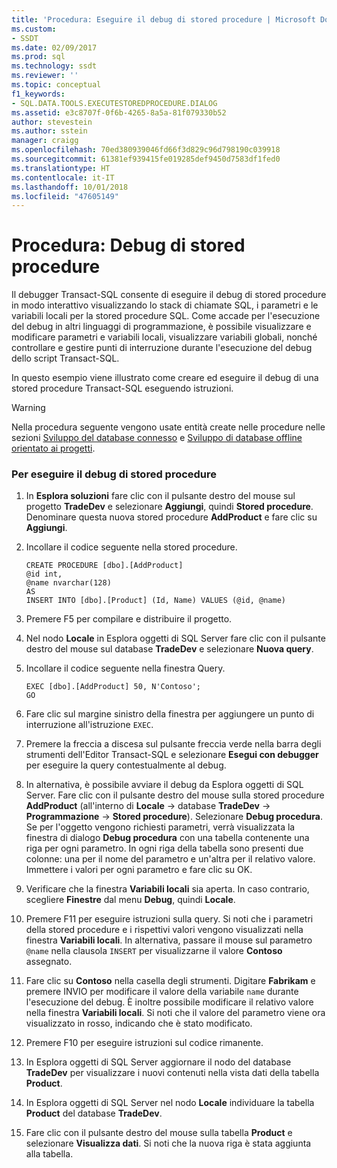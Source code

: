 ```yaml
---
title: 'Procedura: Eseguire il debug di stored procedure | Microsoft Docs'
ms.custom:
- SSDT
ms.date: 02/09/2017
ms.prod: sql
ms.technology: ssdt
ms.reviewer: ''
ms.topic: conceptual
f1_keywords:
- SQL.DATA.TOOLS.EXECUTESTOREDPROCEDURE.DIALOG
ms.assetid: e3c8707f-0f6b-4265-8a5a-81f079330b52
author: stevestein
ms.author: sstein
manager: craigg
ms.openlocfilehash: 70ed380939046fd66f3d829c96d798190c039918
ms.sourcegitcommit: 61381ef939415fe019285def9450d7583df1fed0
ms.translationtype: HT
ms.contentlocale: it-IT
ms.lasthandoff: 10/01/2018
ms.locfileid: "47605149"
---
```

# <a name="how-to-debug-stored-procedures"></a>Procedura: Debug di stored procedure
Il debugger Transact\-SQL consente di eseguire il debug di stored procedure in modo interattivo visualizzando lo stack di chiamate SQL, i parametri e le variabili locali per la stored procedure SQL. Come accade per l'esecuzione del debug in altri linguaggi di programmazione, è possibile visualizzare e modificare parametri e variabili locali, visualizzare variabili globali, nonché controllare e gestire punti di interruzione durante l'esecuzione del debug dello script Transact\-SQL.  
  
In questo esempio viene illustrato come creare ed eseguire il debug di una stored procedure Transact\-SQL eseguendo istruzioni.  
  
> [!WARNING]  
> Nella procedura seguente vengono usate entità create nelle procedure nelle sezioni [Sviluppo del database connesso](../ssdt/connected-database-development.md) e [Sviluppo di database offline orientato ai progetti](../ssdt/project-oriented-offline-database-development.md).  
  
### <a name="to-debug-stored-procedures"></a>Per eseguire il debug di stored procedure  
  
1.  In **Esplora soluzioni** fare clic con il pulsante destro del mouse sul progetto **TradeDev** e selezionare **Aggiungi**, quindi **Stored procedure**. Denominare questa nuova stored procedure **AddProduct** e fare clic su **Aggiungi**.  
  
2.  Incollare il codice seguente nella stored procedure.  
  
    ```  
    CREATE PROCEDURE [dbo].[AddProduct]  
    @id int,  
    @name nvarchar(128)  
    AS  
    INSERT INTO [dbo].[Product] (Id, Name) VALUES (@id, @name)  
    ```  
  
3.  Premere F5 per compilare e distribuire il progetto.  
  
4.  Nel nodo **Locale** in Esplora oggetti di SQL Server fare clic con il pulsante destro del mouse sul database **TradeDev** e selezionare **Nuova query**.  
  
5.  Incollare il codice seguente nella finestra Query.  
  
    ```  
    EXEC [dbo].[AddProduct] 50, N'Contoso';  
    GO  
    ```  
  
6.  Fare clic sul margine sinistro della finestra per aggiungere un punto di interruzione all'istruzione `EXEC`.  
  
7.  Premere la freccia a discesa sul pulsante freccia verde nella barra degli strumenti dell'Editor Transact\-SQL e selezionare **Esegui con debugger** per eseguire la query contestualmente al debug.  
  
8.  In alternativa, è possibile avviare il debug da Esplora oggetti di SQL Server. Fare clic con il pulsante destro del mouse sulla stored procedure **AddProduct** (all'interno di **Locale** ->  database **TradeDev** -> **Programmazione** -> **Stored procedure**). Selezionare **Debug procedura**. Se per l'oggetto vengono richiesti parametri, verrà visualizzata la finestra di dialogo **Debug procedura** con una tabella contenente una riga per ogni parametro. In ogni riga della tabella sono presenti due colonne: una per il nome del parametro e un'altra per il relativo valore. Immettere i valori per ogni parametro e fare clic su OK.  
  
9. Verificare che la finestra **Variabili locali** sia aperta. In caso contrario, scegliere **Finestre** dal menu **Debug**, quindi **Locale**.  
  
10. Premere F11 per eseguire istruzioni sulla query. Si noti che i parametri della stored procedure e i rispettivi valori vengono visualizzati nella finestra **Variabili locali**. In alternativa, passare il mouse sul parametro `@name` nella clausola `INSERT` per visualizzarne il valore **Contoso** assegnato.  
  
11. Fare clic su **Contoso** nella casella degli strumenti. Digitare **Fabrikam** e premere INVIO per modificare il valore della variabile `name` durante l'esecuzione del debug. È inoltre possibile modificare il relativo valore nella finestra **Variabili locali**. Si noti che il valore del parametro viene ora visualizzato in rosso, indicando che è stato modificato.  
  
12. Premere F10 per eseguire istruzioni sul codice rimanente.  
  
13. In Esplora oggetti di SQL Server aggiornare il nodo del database **TradeDev** per visualizzare i nuovi contenuti nella vista dati della tabella **Product**.  
  
14. In Esplora oggetti di SQL Server nel nodo **Locale** individuare la tabella **Product** del database **TradeDev**.  
  
15. Fare clic con il pulsante destro del mouse sulla tabella **Product** e selezionare **Visualizza dati**. Si noti che la nuova riga è stata aggiunta alla tabella.  
  
